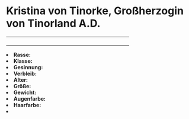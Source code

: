 # Kristina von Tinorke, Großherzogin von Tinorland A.D.

<primary-label ref="npc"/>

<secondary-label ref="faergria"/>

<secondary-label ref="tinorland"/>

<table>
<tr><td>
<p>
</p>

</td><td width="300">
<!-- Edit here -->
<img src="kristina.png" alt="" />
</td></tr>
</table>

<procedure title="Allgemeine Informationen">
<list columns="2">
<li><b>Rasse:</b> <a href="Folks.md" anchor=""></a></li>
<li><b>Klasse:</b> </li>
<li><b>Gesinnung:</b> </li>
<li><b>Verbleib:</b> </li>
</list>
</procedure>

<procedure title="Aussehen">
<list columns="3">
<li><b>Alter:</b> </li>
<li><b>Größe:</b> </li>
<li><b>Gewicht:</b> </li>
<li><b>Augenfarbe:</b> </li>
<li><b>Haarfarbe:</b> </li>
</list>
</procedure>

<procedure title="Beziehungen">
<list columns="2">
<li></li>
</list>
</procedure>

<!--
## Notizen

- **Ziele:** 
- **Geheimnisse:** 
-->